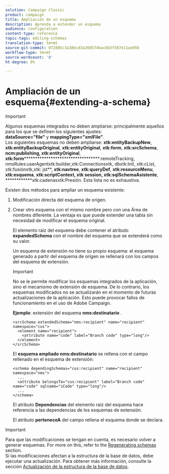 ```yaml
---
solution: Campaign Classic
product: campaign
title: Ampliación de un esquema
description: Aprenda a extender un esquema
audience: configuration
content-type: reference
topic-tags: editing-schemas
translation-type: tm+mt
source-git-commit: 972885c3a38bcd3a260574bacbb3f507e11ae05b
workflow-type: tm+mt
source-wordcount: '0'
ht-degree: 0%

---
```



# Ampliación de un esquema{#extending-a-schema}

>[!IMPORTANT]
>
>Algunos esquemas integrados no deben ampliarse: principalmente aquellos para los que se definen los siguientes ajustes:\
>**dataSource=&quot;file&quot;** y **mappingType=&quot;xmlFile&quot;**.\
>Los siguientes esquemas no deben ampliarse: **xtk:entityBackupNew**, **xtk:entityBackupOriginal**, **xtk:entityOriginal**, **xtk:form**, **xtk:srcSchema**, **ncm:publishing, xtk:entityOriginal**, **xtk:form************************************:remoteTracking, nmsRules:userAgentxtk:builder,xtk:Connectionsxtk, dbxtk:Init, xtk:cList, xtk:fusiónxtk,xtk: jst**, **xtk:navtree**, **xtk:queryDef**, **xtk:resourceMenu**, **xtk:esquema**, **xtk:scriptContext, xtk session, xtk:sqlSchemaAsistente**, ************xtk:cadenasxtk:Presión.
>Esta lista no es exhaustiva.

Existen dos métodos para ampliar un esquema existente:

1. Modificación directa del esquema de origen.
1. Crear otro esquema con el mismo nombre pero con una Área de nombres diferente. La ventaja es que puede extender una tabla sin necesidad de modificar el esquema original.

   El elemento raíz del esquema debe contener el atributo **expandedSchema** con el nombre del esquema que se extenderá como su valor.

   Un esquema de extensión no tiene su propio esquema: el esquema generado a partir del esquema de origen se rellenará con los campos del esquema de extensión.

   >[!IMPORTANT]
   >
   >No se le permite modificar los esquemas integrados de la aplicación, sino el mecanismo de extensión de esquema. De lo contrario, los esquemas modificados no se actualizarán en el momento de futuras actualizaciones de la aplicación. Esto puede provocar fallos de funcionamiento en el uso de Adobe Campaign.

   **Ejemplo**: extensión del esquema **nms:destinatario** .

   ```
   <srcSchema extendedSchema="nms:recipient" name="recipient" namespace="cus">
     <element name="recipient">
       <attribute name="code" label="Branch code" type="long"/>
     </element>
   </srcSchema>
   ```

   El **esquema ampliado nms:destinatario** se rellena con el campo rellenado en el esquema de extensión:

   ```
   <schema dependingSchemas="cus:recipient" name="recipient" namespace="nms">
     ...
     <attribute belongsTo="cus:recipient" label="Branch code" name="code" sqlname="iCode" type="long"/>
     ...
   </schema>
   ```

   El atributo **Dependencias** del elemento raíz del esquema hace referencia a las dependencias de los esquemas de extensión.

   El atributo **perteneceA** del campo rellena el esquema donde se declara.

>[!IMPORTANT]
>
>Para que las modificaciones se tengan en cuenta, es necesario volver a generar esquemas. For more on this, refer to the [Regenerating schemas](../../configuration/using/regenerating-schemas.md) section.\
>Si las modificaciones afectan a la estructura de la base de datos, debe ejecutar una actualización. Para obtener más información, consulte la sección [Actualización de la estructura de la base de datos](../../configuration/using/updating-the-database-structure.md).

